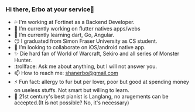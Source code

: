 ### Hi there, Erbo at your service👋

- 💦 I'm working at Fortinet as a Backend Developer.
- 🔭 I’m currently working on flutter natives apps/webs
- 🌱 I’m currently learning dart, Go, Angular.
- 😏 I graduated from Simon Fraser University as CS student.
- 👯 I’m looking to collaborate on iOS/android native app.
- ✨ Die hard fan of World of Warcraft, Sekiro and all series of Monster Hunter.
- 	:trollface:  Ask me about anything, but I will not answer you.
- 📫 How to reach me: shanerbo@gmail.com
- ⚡ Fun fact: allergy to fur but per lover, poor but good at spending money on useless stuffs. Not smart but willing to learn.
- 💖 21st century's best pianist is Langlang, no arugements can be accepted.(It is not possible? No, it's necessary)
